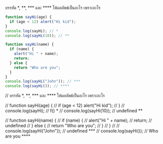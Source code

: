 บรรทัด \*, \*\*, \*\*\* และ \*\*\*\* ให้ผลลัพธ์เป็นอะไร เพราะอะไร

```js
function sayHi(age) {
  if (age < 12) alert("Hi kid");
}
console.log(sayHi); // *
console.log(sayHi(10)); // **
```

```js
function sayHi(name) {
  if (name) {
    alert("Hi " + name);
    return;
  } else {
    return "Who are you";
  }
}
console.log(sayHi("John")); // ***
console.log(sayHi()); // ****
```


// บรรทัด \*, \*\*, \*\*\* และ \*\*\*\* ให้ผลลัพธ์เป็นอะไร เพราะอะไร

// function sayHi(age) {
//     if (age < 12) alert("Hi kid");
//   }
//   console.log(sayHi); // f() *
//   console.log(sayHi(10)); // undefined **

  
  
//   function sayHi(name) {
//     if (name) {
//       alert("Hi " + name);
//       return; // undefined
//     } else {
//       return "Who are you";
//     }
//   }
// //   console.log(sayHi("John")); // undefined ***
// console.log(sayHi()); // Who are you ****
